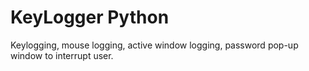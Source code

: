 # KeyLogger Python
Keylogging, mouse logging, active window logging, password pop-up window to interrupt user.
